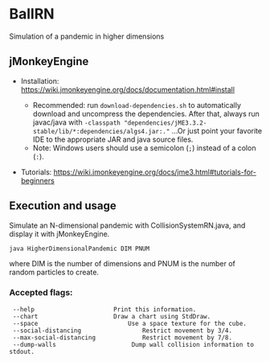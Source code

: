 # BallRN
Simulation of a pandemic in higher dimensions

## jMonkeyEngine

* Installation: https://wiki.jmonkeyengine.org/docs/documentation.html#install
  * Recommended: run `download-dependencies.sh` to automatically download and uncompress the dependencies. After that, always run javac/java with `-classpath "dependencies/jME3.3.2-stable/lib/*:dependencies/algs4.jar:."`
    ...Or just point your favorite IDE to the appropriate JAR and java source files.
  * Note: Windows users should use a semicolon (`;`) instead of a colon (`:`).

* Tutorials: https://wiki.jmonkeyengine.org/docs/jme3.html#tutorials-for-beginners

## Execution and usage

Simulate an N-dimensional pandemic with CollisionSystemRN.java, 
and display it with jMonkeyEngine. 

  `java HigherDimensionalPandemic DIM PNUM`

where DIM is the number of dimensions and PNUM is the number of random 
particles to create. 

### Accepted flags:  
 ```
  --help          			  Print this information. 
  --chart          			  Draw a chart using StdDraw. 
  --space           	   		  Use a space texture for the cube. 
  --social-distancing   	 		  Restrict movement by 3/4. 
  --max-social-distancing    		  Restrict movement by 7/8. 
  --dump-walls         		 	   Dump wall collision information to stdout.
 ```

